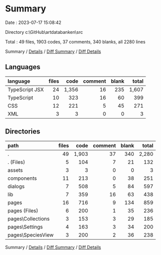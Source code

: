 # Summary

Date : 2023-07-17 15:08:42

Directory c:\\GitHub\\artdatabanken\\src

Total : 49 files,  1903 codes, 37 comments, 340 blanks, all 2280 lines

Summary / [Details](details.md) / [Diff Summary](diff.md) / [Diff Details](diff-details.md)

## Languages
| language | files | code | comment | blank | total |
| :--- | ---: | ---: | ---: | ---: | ---: |
| TypeScript JSX | 24 | 1,356 | 16 | 235 | 1,607 |
| TypeScript | 10 | 323 | 16 | 60 | 399 |
| CSS | 12 | 221 | 5 | 45 | 271 |
| XML | 3 | 3 | 0 | 0 | 3 |

## Directories
| path | files | code | comment | blank | total |
| :--- | ---: | ---: | ---: | ---: | ---: |
| . | 49 | 1,903 | 37 | 340 | 2,280 |
| . (Files) | 5 | 104 | 7 | 21 | 132 |
| assets | 3 | 3 | 0 | 0 | 3 |
| components | 11 | 213 | 0 | 38 | 251 |
| dialogs | 7 | 508 | 5 | 84 | 597 |
| lib | 7 | 359 | 16 | 63 | 438 |
| pages | 16 | 716 | 9 | 134 | 859 |
| pages (Files) | 6 | 200 | 1 | 35 | 236 |
| pages\\Collections | 3 | 153 | 3 | 29 | 185 |
| pages\\Settings | 4 | 163 | 3 | 34 | 200 |
| pages\\SpeciesView | 3 | 200 | 2 | 36 | 238 |

Summary / [Details](details.md) / [Diff Summary](diff.md) / [Diff Details](diff-details.md)